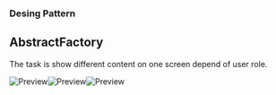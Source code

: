 ### Desing Pattern 
## AbstractFactory 
The task is show different content on one screen depend of user role.

![Preview](https://raw.githubusercontent.com/coulCod/Kotlin_AbstractrFactory/master/preview/Screenshot_1493588475.png)![Preview](https://raw.githubusercontent.com/coulCod/Kotlin_AbstractrFactory/master/preview/Screenshot_1493588476.png)![Preview](https://raw.githubusercontent.com/coulCod/Kotlin_AbstractrFactory/master/preview/Screenshot_1493588520.png)
